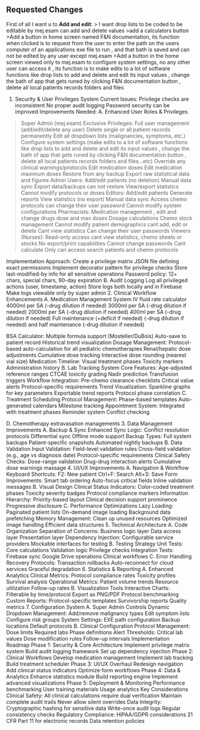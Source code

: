 ## Requested Changes

First of all I want u to **Add and edit**: > I want drop lists to be coded to be editable by mej.esam can add and delete values >add a calculators button  >Add a button in home screen named F&N documentation, its function when clicked is to request from the user to enter the path on the users computer of an applications exe file to run , and that bath is saved and can not be edited by any user except mej.esam >Add a button in the home screen viewed only to mej.esam to configure system settings, no any other user can access it , its function is to make edits to a lot of software functions like drop lists to add and delete and edit its input values , change the bath of app that gets runed by clicking F&N documentation button , delete all local patients records folders and files



1.	Security & User Privileges System Current Issues:
Privilege checks are inconsistent
No proper audit logging
Password security can be improved
Improvements Needed:
A. Enhanced User Roles & Privileges
>Super Admin (mej.esam) Exclusive Privileges:
Full user management (add/edit/delete any user)
Delete single or all patient records permanently
Edit all dropdown lists (malignancies, symptoms, etc.)
Configure system settings (make edits to a lot of software functions like drop lists to add and delete and edit its input values , change the bath of app that gets runed by clicking F&N documentation button , delete all local patients records folders and files…etc)
Override any clinical warnings/protocols
Edit medication doses
Edit medication maximum doses
Restore from any backup
Export raw statistical data and figures
>Admin Users:
Add/edit patients (no deletion)
Manual data sync
Export data/backups can not restore
View/export statistics
Cannot modify protocols or doses
>Editors:
Add/edit patients
Generate reports
View statistics (no export)
Manual data sync
Access chemo protocols
can change their user password
Cannot modify system configurations
>Pharmacists:
Medication management , edit and change drugs dose and max doses
Dosage calculations 
Chemo stock management
Cannot modify patient demographics cant add, edit or delete
Cant view statistics
Can change their user passwords
>Viewers (Nurses):
Read-only access cant view statistics, chemo sheets or stocks
No export/print capabilities
Cannot change passwords
Cant calculate
Only can access search patients and chemo protocols 

Implementation Approach:
Create a privilege matrix JSON file defining exact permissions
Implement decorator pattern for privilege checks
Store last-modified-by info for all sensitive operations
Password policy: 12+ chars, special chars, 90-day expiration
B. Audit Logging
Log all privileged actions (user, timestamp, action)
Store logs both locally and in Firebase
Make logs viewable only by super admin
2.	Clinical Workflow Enhancements A. Medication Management System
IV fluid rate calculator
4000ml per SA (-drug dilution if needed)
3000ml per SA (-drug dilution if needed)
2000ml per SA (-drug dilution if needed)
400ml per SA (-drug dilution if needed)
Full maintenance (+deficit if needed) (-drug dilution if needed) and half maintenance (-drug dilution if needed)
 
BSA Calculator:
Multiple formula support (Mosteller/DuBois)
Auto-save to patient record
Historical trend visualization
Dosage Management:
Protocol-based auto-calculation for all pediatric chemotherapies 
Renal/hepatic dose adjustments
Cumulative dose tracking
Interactive dose rounding (nearest vial size)
Medication Timeline:
Visual treatment phases
Toxicity markers
Administration history
B. Lab Tracking System
Core Features:
Age-adjusted reference ranges
CTCAE toxicity grading
Nadir prediction
Transfusion triggers
Workflow Integration:
Pre-chemo clearance checklists
Critical value alerts
Protocol-specific requirements
Trend Visualization:
Sparkline graphs for key parameters
Exportable trend reports
Protocol phase correlation
C. Treatment Scheduling
Protocol Management:
Phase-based templates
Auto-generated calendars
Milestone tracking
Appointment System:
Integrated with treatment phases
Reminder system
Conflict checking

D. Chemotherapy extravasation managements
3.	Data Management Improvements 
A. Backup & Sync
Enhanced Sync Logic:
Conflict resolution protocols
Differential sync
Offline mode support
Backup Types:
Full system backups
Patient-specific snapshots
Automated nightly backups
B. Data Validation
Input Validation:
Field-level validation rules
Cross-field validation (e.g., age vs diagnosis date)
Protocol-specific requirements
Clinical Safety Checks:
Dose-range validation
Drug-drug interaction alerts
Cumulative dose warnings massage
4.	UI/UX Improvements A. Navigation & Workflow
Keyboard Shortcuts:
F2: New patient
Ctrl+F: Search
Alt+S: Save
Form Improvements:
Smart tab ordering
Auto-focus critical fields
Inline validation messages
B. Visual Design
Clinical Status Indicators:
Color-coded treatment phases
Toxicity severity badges
Protocol compliance markers
Information Hierarchy:
Priority-based layout
Clinical decision support prominence
Progressive disclosure
C. Performance Optimizations
Lazy Loading:
Paginated patient lists
On-demand image loading
Background data prefetching
Memory Management:
Clean up unused resources
Optimized image handling
Efficient data structures
5.	Technical Architecture A. Code Organization
Separation of Concerns:
Business logic layer
Data access layer
Presentation layer
Dependency Injection:
Configurable service providers
Mockable interfaces for testing
B. Testing Strategy
Unit Tests:
Core calculations
Validation logic
Privilege checks
Integration Tests:
Firebase sync
Google Drive operations
Clinical workflows
C. Error Handling
Recovery Protocols:
Transaction rollbacks
Auto-reconnect for cloud services
Graceful degradation
6.	Statistics & Reporting A. Enhanced Analytics
Clinical Metrics:
Protocol compliance rates
Toxicity profiles
Survival analysis
Operational Metrics:
Patient volume trends
Resource utilization
Follow-up rates
B. Visualization Tools
Interactive Charts:
Filterable by time/protocol
Export as PNG/PDF
Protocol benchmarking
Custom Reports:
Protocol-specific templates
Survivorship reports
Quality metrics
7.	Configuration System A. Super Admin Controls
Dynamic Dropdown Management:
Add/remove malignancy types
Edit symptom lists
Configure risk groups
System Settings:
EXE path configuration
Backup locations
Default protocols
B. Clinical Configuration
Protocol Management:
Dose limits
Required labs
Phase definitions
Alert Thresholds:
Critical lab values
Dose modification rules
Follow-up intervals
Implementation Roadmap Phase 1: Security & Core Architecture
Implement privilege matrix system
Build audit logging framework
Set up dependency injection
Phase 2: Clinical Workflows
Develop medication management
Implement lab tracking
Build treatment scheduler
Phase 3: UI/UX Overhaul
Redesign navigation
Add clinical status indicators
Optimize form workflows
Phase 4: Data & Analytics
Enhance statistics module
Build reporting engine
Implement advanced visualizations
Phase 5: Deployment & Monitoring
Performance benchmarking
User training materials
Usage analytics
Key Considerations Clinical Safety:
All clinical calculations require dual verification
Maintain complete audit trails
Never allow silent overrides
Data Integrity:
Cryptographic hashing for sensitive data
Write-once audit logs
Regular consistency checks
Regulatory Compliance:
HIPAA/GDPR considerations
21 CFR Part 11 for electronic records
Data retention policies

